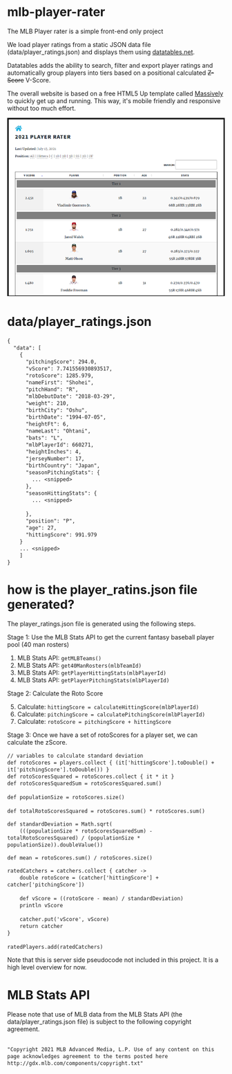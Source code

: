 # mlb-player-rater

The MLB Player rater is a simple front-end only project

We load player ratings from a static JSON data file (data/player_ratings.json) and displays them using [datatables.net](https://datatables.net/).

Datatables adds the ability to search, filter and export player ratings and automatically group players into tiers based on a positional calculated ~~Z-Score~~ V-Score.

The overall website is based on a free HTML5 Up template called [Massively](https://html5up.net/massively) to quickly get up and running. This way, it's mobile friendly and responsive without too much effort.

![2021 Player Rater](/images/player_rater_preview.png)

# data/player_ratings.json

```
{
  "data": [
    {
      "pitchingScore": 294.0,
      "vScore": 7.741556930893517,
      "rotoScore": 1285.979,
      "nameFirst": "Shohei",
      "pitchHand": "R",
      "mlbDebutDate": "2018-03-29",
      "weight": 210,
      "birthCity": "Oshu",
      "birthDate": "1994-07-05",
      "heightFt": 6,
      "nameLast": "Ohtani",
      "bats": "L",
      "mlbPlayerId": 660271,
      "heightInches": 4,
      "jerseyNumber": 17,
      "birthCountry": "Japan",
      "seasonPitchingStats": {
        ... <snipped>
      },
      "seasonHittingStats": {
        ... <snipped>

      },
      "position": "P",
      "age": 27,
      "hittingScore": 991.979
    }
    ... <snipped>
    ]
}
```

# how is the player_ratins.json file generated?

The player_ratings.json file is generated using the following steps.

Stage 1: Use the MLB Stats API to get the current fantasy baseball player pool (40 man rosters)

1. MLB Stats API: `getMLBTeams()`
2. MLB Stats API: `get40ManRosters(mlbTeamId)`
3. MLB Stats API: `getPlayerHittingStats(mlbPlayerId)`
4. MLB Stats API: `getPlayerPitchingStats(mlbPlayerId)`

Stage 2: Calculate the Roto Score

5. Calculate: `hittingScore = calculateHittingScore(mlbPlayerId)`
6. Calculate: `pitchingScore = calculatePitchingScore(mlbPlayerId)`
7. Calculate: `rotoScore = pitchingScore + hittingScore`

Stage 3: Once we have a set of rotoScores for a player set, we can calculate the zScore.

```
// variables to calculate standard deviation
def rotoScores = players.collect { (it['hittingScore'].toDouble() + it['pitchingScore'].toDouble()) }
def rotoScoresSquared = rotoScores.collect { it * it }
def rotoScoresSquaredSum = rotoScoresSquared.sum()

def populationSize = rotoScores.size()

def totalRotoScoresSquared = rotoScores.sum() * rotoScores.sum()
```

```
def standardDeviation = Math.sqrt(
    (((populationSize * rotoScoresSquaredSum) - totalRotoScoresSquared) / (populationSize * populationSize)).doubleValue())
```

```
def mean = rotoScores.sum() / rotoScores.size()
```

```
ratedCatchers = catchers.collect { catcher ->
    double rotoScore = (catcher['hittingScore'] + catcher['pitchingScore'])

    def vScore = ((rotoScore - mean) / standardDeviation)
    println vScore

    catcher.put('vScore', vScore)
    return catcher
}

ratedPlayers.add(ratedCatchers)
```

Note that this is server side pseudocode not included in this project. It is a high level overview for now.

# MLB Stats API

Please note that use of MLB data from the MLB Stats API (the data/player_ratings.json file) is subject to the following copyright agreement.

```

"Copyright 2021 MLB Advanced Media, L.P. Use of any content on this page acknowledges agreement to the terms posted here http://gdx.mlb.com/components/copyright.txt"
```
